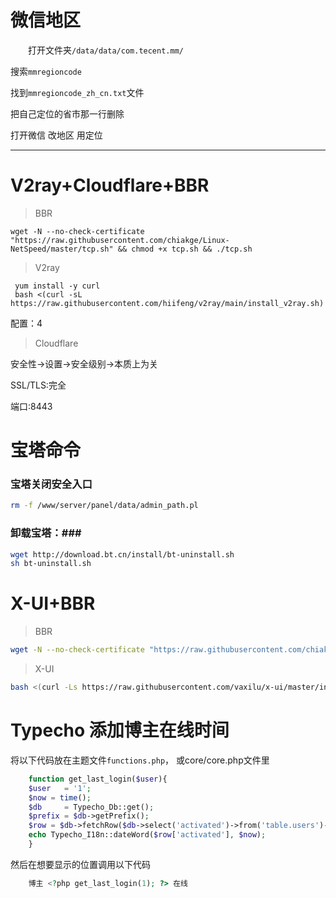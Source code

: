# 微信地区
 &emsp;&emsp;打开文件夹`/data/data/com.tecent.mm/`

搜索`mmregioncode`

找到`mmregioncode_zh_cn.txt`文件

把自己定位的省市那一行删除

打开微信  改地区 用定位

<hr>

# V2ray+Cloudflare+BBR
> BBR

    wget -N --no-check-certificate "https://raw.githubusercontent.com/chiakge/Linux-NetSpeed/master/tcp.sh" && chmod +x tcp.sh && ./tcp.sh

> V2ray

     yum install -y curl
     bash <(curl -sL https://raw.githubusercontent.com/hiifeng/v2ray/main/install_v2ray.sh)

配置：4

> Cloudflare

安全性→设置→安全级别→本质上为关

SSL/TLS:完全

端口:8443


# 宝塔命令
### 宝塔关闭安全入口 ###
```sh
rm -f /www/server/panel/data/admin_path.pl
```
### 卸载宝塔：###
```sh
wget http://download.bt.cn/install/bt-uninstall.sh
sh bt-uninstall.sh
```


# X-UI+BBR
 > BBR
```sh
wget -N --no-check-certificate "https://raw.githubusercontent.com/chiakge/Linux-NetSpeed/master/tcp.sh" && chmod +x tcp.sh && ./tcp.sh
```
> X-UI
```sh
bash <(curl -Ls https://raw.githubusercontent.com/vaxilu/x-ui/master/install.sh)
```



# Typecho 添加博主在线时间
将以下代码放在主题文件`functions.php`， 或core/core.php文件里

```php
    function get_last_login($user){
    $user   = '1';
    $now = time();
    $db     = Typecho_Db::get();
    $prefix = $db->getPrefix();
    $row = $db->fetchRow($db->select('activated')->from('table.users')->where('uid = ?', $user));
    echo Typecho_I18n::dateWord($row['activated'], $now);
    }
```
然后在想要显示的位置调用以下代码
```php
    博主 <?php get_last_login(1); ?> 在线
```
